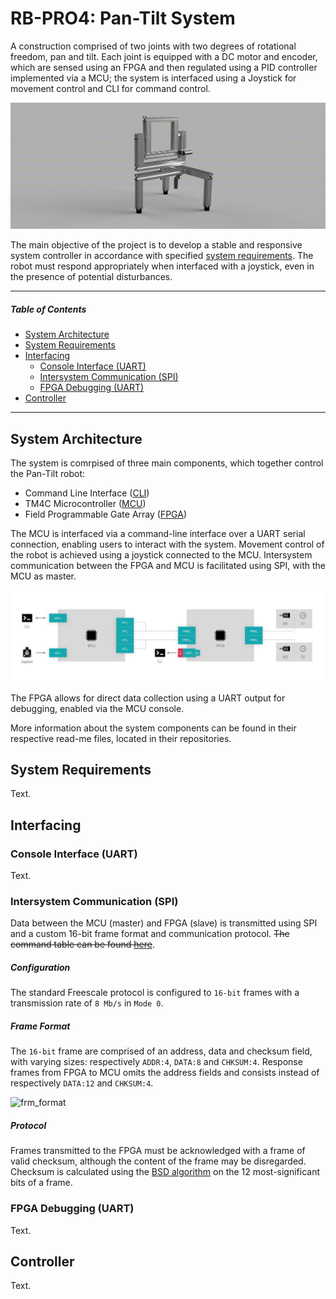 # RB-PRO4: Pan-Tilt System
A construction comprised of two joints with two degrees of rotational freedom, pan and tilt. Each joint is equipped with a DC motor and encoder, which are sensed using an FPGA and then regulated using a PID controller implemented via a MCU; the system is interfaced using a Joystick for movement control and CLI for command control.

![Cad Model][cad-model-gif]

The main objective of the project is to develop a stable and responsive system controller in accordance with specified [system requirements](#system-requirments). The robot must respond appropriately when interfaced with a joystick, even in the presence of potential disturbances.

[cad-model-gif]: https://github.com/rb-pro4-f19/Overleaf/blob/master/assets/img/cad_model.gif

---

##### Table of Contents

* [System Architecture](#system-architecture)
* [System Requirements](#system-requirments)
* [Interfacing](#interfacing)
	+ [Console Interface (UART)](#console-interface--uart-)
	+ [Intersystem Communication (SPI)](#intersystem-communication--spi-)
	+ [FPGA Debugging (UART)](#fpga-debugging--uart-)
* [Controller](#controller)

---

## System Architecture
The system is comrpised of three main components, which together control the Pan-Tilt robot:

- Command Line Interface ([CLI][cli])
- TM4C Microcontroller ([MCU][mcu])
- Field Programmable Gate Array ([FPGA][fpga])

The MCU is interfaced via a command-line interface over a UART serial connection, enabling users to interact with the system. Movement control of the robot is achieved using a joystick connected to the MCU. Intersystem communication between the FPGA and MCU is facilitated using SPI, with the MCU as master.

![system_architecture]

The FPGA allows for direct data collection using a UART output for debugging, enabled via the MCU console.

More information about the system components can be found in their respective read-me files, located in their repositories.

[system_architecture]: https://github.com/rb-pro4-f19/Overleaf/blob/master/assets/img/system_architecture.jpg
[cli]: https://github.com/rb-pro4-f19/CLI
[mcu]: https://github.com/rb-pro4-f19/MCU
[fpga]: https://github.com/rb-pro4-f19/FPGA

## System Requirements
Text.

## Interfacing


### Console Interface (UART)
Text.

### Intersystem Communication (SPI)
Data between the MCU (master) and FPGA (slave) is transmitted using SPI and a custom 16-bit frame format and communication protocol. ~~The command table can be found [here][cmd_table]~~.

##### Configuration
The standard Freescale protocol is configured to `16-bit` frames with a transmission rate of `8 Mb/s` in `Mode 0`.

##### Frame Format
The `16-bit` frame are comprised of an address, data and checksum field, with varying sizes: respectively `ADDR:4`, `DATA:8` and `CHKSUM:4`. Response frames from FPGA to MCU omits the address fields and consists instead of respectively `DATA:12` and `CHKSUM:4`.

![frm_format]

##### Protocol
Frames transmitted to the FPGA must be acknowledged with a frame of valid checksum, although the content of the frame may be disregarded. Checksum is calculated using the [BSD algorithm][bsd_wiki] on the 12 most-significant bits of a frame.

[cmd_table]: #intersystem-communication--spi-
[bsd_wiki]: https://en.wikipedia.org/wiki/BSD_checksum
[frm_format]: https://github.com/img.jpg

### FPGA Debugging (UART)
Text.

## Controller
Text.
